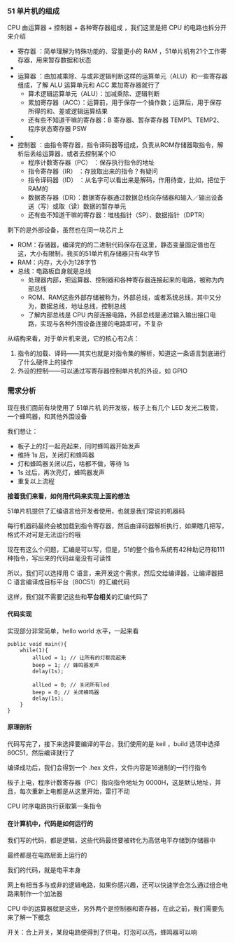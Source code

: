 

### 51 单片机的组成


CPU 由运算器 + 控制器 + 各种寄存器组成 ，我们这里是把 CPU 的电路也拆分开来介绍

- 寄存器 ：简单理解为特殊功能的、容量更小的 RAM ，51单片机有21个工作寄存器，用来暂存数据和状态
- 
- 运算器 ：由加减乘除、与或非逻辑判断这样的运算单元（ALU）和一些寄存器组成，了解 ALU 运算单元和 ACC 累加寄存器就行了
  - 算术逻辑运算单元（ALU）：加减乘除、逻辑判断
  - 累加寄存器（ACC）：运算前，用于保存一个操作数；运算后，用于保存所得的和、差或逻辑运算结果
  - 还有些不知道干嘛的寄存器：B 寄存器、暂存寄存器 TEMP1、TEMP2、程序状态寄存器 PSW
- 
- 控制器 ：由指令寄存器，指令译码器等组成，负责从ROM存储器取指令，解析后丢给运算器，或者去控制某个IO
  - 程序计数寄存器（PC） ：保存执行指令的地址
  - 指令寄存器（IR） ：存放取出来的指令？有疑问
  - 指令译码器（ID） ：从名字可以看出来是解码，作用待查，比如，把位于RAM的
  - 数据寄存器（DR）：数据寄存器通过数据总线向存储器和输入／输出设备送（写）或取（读）数据的暂存单元
  - 还有些不知道干嘛的寄存器：堆栈指针（SP）、数据指针（DPTR）

剩下的是外部设备，虽然也在同一块芯片上

- ROM：存储器，编译完的的二进制代码保存在这里，静态变量固定值也在这，大小有限制，我买的51单片机存储器只有4k字节
- RAM：内存，大小为128字节
- 总线：电路板自身就是总线
  - 处理器内部，把运算器、控制器和各种寄存器连接起来的电路，被称为内部总线
  - ROM、RAM这些外部存储被称为，外部总线，或者系统总线，其中又分为，数据总线，地址总线，控制总线
  - 了解内部总线是 CPU 内部连接电路，外部总线是通过输入输出接口电路，实现与各种外围设备连接的电路即可，不复杂

从结构来看，对于单片机来说，它的核心有2点：

1. 指令的加载、译码——其实也就是对指令集的解析，知道这一条语言到底进行了什么硬件上的操作
2. 外设的控制——可以通过写寄存器控制单片机的外设，如 GPIO


### 需求分析

现在我们面前有块使用了 51单片机 的开发板，板子上有几个 LED 发光二极管，一个蜂鸣器，和其他外围设备

我们想让：

- 板子上的灯一起亮起来，同时蜂鸣器开始发声
- 维持 1s 后，关闭灯和蜂鸣器
- 灯和蜂鸣器关闭以后，啥都不做，等待 1s
- 1s 过后，再次亮灯，蜂鸣器发声
- 重复以上流程

**接着我们来看，如何用代码来实现上面的想法**

51单片机提供了汇编语言给开发者使用，也就是我们常说的机器码

每行机器码最终会被加载到指令寄存器，然后由译码器解析执行，如果瞎几把写，格式不对可是无法运行的哦

现在有这么个问题，汇编是可以写，但是，51的整个指令系统有42种助记符和111种指令，写出来的代码丝毫没有可读性

所以，我们可以选择用 C 语言，来开发这个需求，然后交给编译器，让编译器把 C 语言编译成目标平台（80C51）的汇编代码

这样，我们就不需要记这些和**平台相关**的汇编代码了


#### 代码实现

实现部分非常简单，hello world 水平，一起来看

```
public void main(){
    while(1){
        allLed = 1; // 让所有的灯都亮起来
        beep = 1; // 蜂鸣器发声
        delay(1s);
        
        allLed = 0; // 关闭所有led
        beep = 0; // 关闭蜂鸣器
        delay(1s);
    }
}
```


#### 原理剖析

代码写完了，接下来选择要编译的平台，我们使用的是 keil ，build 选项中选择 80C51，然后编译就行了

编译成功后，我们会得到一个 .hex 文件，文件内容是16进制的一行行指令

板子上电，程序计数寄存器（PC）指向指令地址为 0000H，这是默认地址，并且，每次重新上电都是从这里开始，雷打不动

CPU 时序电路执行获取第一条指令


#### 在计算机中，代码是如何运行的


我们写的代码，都是逻辑，这些代码最终要被转化为高低电平存储到存储器中

最终都是在电路层面上运行的


我们的代码，就是电平本身


网上有相当多与或非的逻辑电路，如果你感兴趣，还可以快速学会怎么通过组合电路来制作一个加法器

CPU 中的运算器就是这些，另外两个是控制器和寄存器，在此之前，我们需要先来了解一下概念

开关：合上开关，某段电路便得到了供电，灯泡可以亮，蜂鸣器可以响